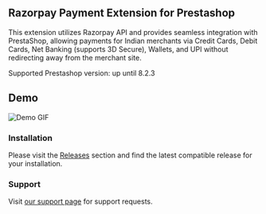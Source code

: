 ## Razorpay Payment Extension for Prestashop

This extension utilizes Razorpay API and provides seamless integration with PrestaShop, allowing payments for Indian merchants via Credit Cards, Debit Cards, Net Banking (supports 3D Secure), Wallets, and UPI without redirecting away from the merchant site.

Supported Prestashop version: up until 8.2.3

## Demo

![Demo GIF](https://i.imgur.com/ZUyuDSI.gif)

### Installation

Please visit the [Releases](https://github.com/razorpay/razorpay-prestashop/releases) section and find the latest compatible release for your installation.

### Support

Visit [our support page](https://razorpay.com/support) for support requests.

